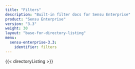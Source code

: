 ```yaml
---
title: "Filters"
description: "Built-in filter docs for Sensu Enterprise"
product: "Sensu Enterprise"
version: "3.3"
weight: 30
layout: "base-for-directory-listing"
menu:
  sensu-enterprise-3.3:
    identifier: filters
---
```


{{< directoryListing >}}
